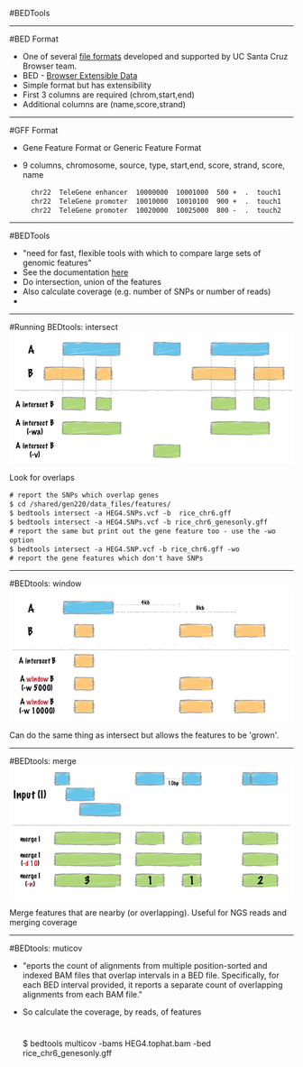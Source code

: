 #BEDTools

---
#BED Format

* One of several [file formats](http://genome.ucsc.edu/FAQ/FAQformat.html#format1) developed and supported by UC Santa Cruz
  Browser team.
* BED - [Browser Extensible Data](http://users.soe.ucsc.edu/~kent/gbd.html#BED)
* Simple format but has extensibility
* First 3 columns are required (chrom,start,end)
* Additional columns are (name,score,strand) 
 
---
#GFF Format

* Gene Feature Format or Generic Feature Format
* 9 columns, chromosome, source, type, start,end, score, strand,
  score, name


        chr22  TeleGene enhancer  10000000  10001000  500 +  .  touch1
		chr22  TeleGene promoter  10010000  10010100  900 +  .  touch1
		chr22  TeleGene promoter  10020000  10025000  800 -  .  touch2

---
#BEDTools

* "need for fast, flexible tools with which to compare large sets of
  genomic features"
* See the documentation [here](http://bedtools.readthedocs.org/en/latest/)
* Do intersection, union of the features
* Also calculate coverage (e.g. number of SNPs or number of reads) 
*

---
#Running BEDtools: intersect
![intersectglyph](images/intersect-glyph.png)

Look for overlaps

	# report the SNPs which overlap genes
	$ cd /shared/gen220/data_files/features/
	$ bedtools intersect -a HEG4.SNPs.vcf -b  rice_chr6.gff
	$ bedtools intersect -a HEG4.SNPs.vcf -b rice_chr6_genesonly.gff
	# report the same but print out the gene feature too - use the -wo option
	$ bedtools intersect -a HEG4.SNP.vcf -b rice_chr6.gff -wo
	# report the gene features which don't have SNPs

---
#BEDtools: window
![windowglyph](images/window-glyph.png)

Can do the same thing as intersect but allows the features to be
'grown'. 

---
#BEDtools: merge
![mergeglyph](images/merge-glyph.png)

Merge features that are nearby (or overlapping). Useful for NGS reads
and merging coverage

---
#BEDtools: muticov

* "eports the count of alignments from multiple position-sorted and
  indexed BAM files that overlap intervals in a BED
  file. Specifically, for each BED interval provided, it reports a
  separate count of overlapping alignments from each BAM file."

* So calculate the coverage, by reads, of features


    # 
	$ bedtools multicov -bams HEG4.tophat.bam -bed rice_chr6_genesonly.gff
